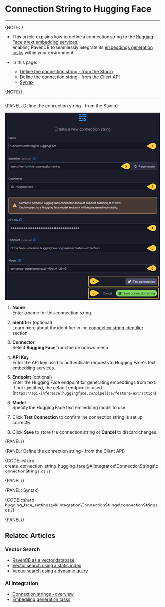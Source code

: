 # Connection String to Hugging Face
---

{NOTE: }

* This article explains how to define a connection string to the [Hugging Face's text embedding services](https://huggingface.co/docs/text-embeddings-inference/en/index),  
  enabling RavenDB to seamlessly integrate its [embeddings generation tasks](../../todo..) within your environment.

* In this page:
  * [Define the connection string - from the Studio](../../ai-integration/connection-strings/hugging-face#define-the-connection-string---from-the-studio)
  * [Define the connection string - from the Client API](../../ai-integration/connection-strings/hugging-face#define-the-connection-string---from-the-client-api)
  * [Syntax](../../ai-integration/connection-strings/hugging-face#syntax) 
    
{NOTE/}

---

{PANEL: Define the connection string - from the Studio}

![connection string to hugging face](images/hugging-face.png "Define a connection string to Hugging Face")

1. **Name**  
   Enter a name for this connection string.

2. **Identifier** (optional)  
   Learn more about the identifier in the [connection string identifier](../../ai-integration/connection-strings/connection-strings-overview#the-connection-string-identifier) section.

3. **Connector**  
   Select **Hugging Face** from the dropdown menu.

4. **API Key**  
   Enter the API key used to authenticate requests to Hugging Face's text embedding services.

5. **Endpoint** (optional)  
   Enter the Hugging Face endpoint for generating embeddings from text.  
   If not specified, the default endpoint is used.  
   (`https://api-inference.huggingface.co/pipeline/feature-extraction`)

6. **Model**  
   Specify the Hugging Face text embedding model to use.

7. Click **Test Connection** to confirm the connection string is set up correctly.

8. Click **Save** to store the connection string or **Cancel** to discard changes.

{PANEL/}

{PANEL: Define the connection string - from the Client API}

{CODE:csharp create_connection_string_hugging_face@AiIntegration\ConnectionStrings\connectionStrings.cs /}

{PANEL/}

{PANEL: Syntax}

{CODE:csharp hugging_face_settings@AiIntegration\ConnectionStrings\connectionStrings.cs /}

{PANEL/}

## Related Articles

### Vector Search

- [RavenDB as a vector database](../../ai-integration/vector-search/ravendb-as-vector-database)
- [Vector search using a static index](../../ai-integration/vector-search/vector-search-using-static-index)
- [Vector search using a dynamic query](../../ai-integration/vector-search/vector-search-using-dynamic-query)

### AI Integration

- [Connection strings - overview](../../client-api/session/querying/how-to-query)
- [Embedding generation tasks](../../todo..)
